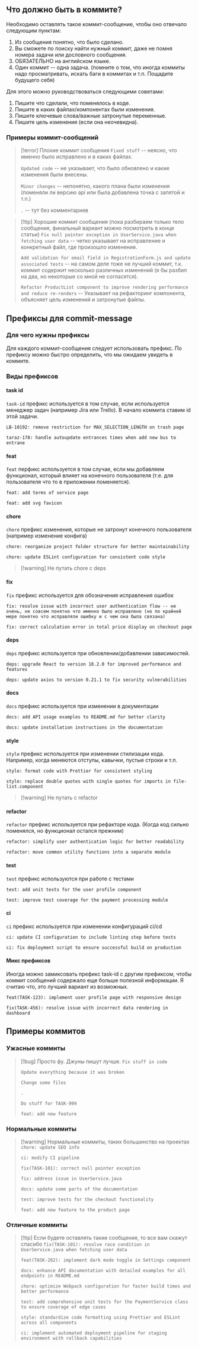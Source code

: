 ## Что должно быть в коммите?
Необходимо оставлять такое коммит-сообщение, чтобы оно отвечало следующим пунктам:
1. Из сообщения понятно, что было сделано.
2. Вы сможете по поиску найти нужный коммит, даже не помня номера задачи или дословного сообщения.
3. ОБЯЗАТЕЛЬНО на английском языке.
4. Один коммит -- одна задача. (помните о том, что иногда коммиты надо просматривать, искать баги в коммитах и т.п. Пощадите будущего себя)

Для этого можно руководствоваться следующими советами:
1. Пишите что сделали, что поменялось в коде.
2. Пишите в каких файлах/компонентах были изменения.
3. Пишите ключевые слова/важные затронутые переменные.
4. Пишите цель изменения (если она неочевидна).
###  Примеры коммит-сообщений
>[!error] Плохие коммит сообщения
> `Fixed stuff` -- неясно, что именно было исправлено и в каких файлах.
> 
> `Updated code` -- не указывает, что было обновлено и какие изменения были внесены.
> 
> `Minor changes` -- непонятно, какого плана были изменения (поменяли ли версию api  или была добавлена точка с запятой и т.п.)
> 
> `.` -- тут без комментариев

>[!tip] Хорошие коммит сообщения (пока разбираем только тело сообщения, финальный вариант можно посмотреть в конце статьи)
> `Fix null pointer exception in UserService.java when fetching user data` -- четко указывает на исправление и конкретный файл, где произошло изменение.
> 
>  `Add validation for email field in RegistrationForm.js and update associated tests` -- на самом деле тоже не лучший коммит, т.к. коммит содержит несколько различных изменений (я бы разбил на два, но некоторые со мной не согласятся).
>  
>  `Refactor ProductList component to improve rendering performance and reduce re-renders` -- Указывает на рефакторинг компонента, объясняет цель изменений и затронутые файлы.
##  Префиксы для commit-message
### Для чего нужны префиксы
Для каждого коммит-сообщения следует использовать префикс. По префиксу можно быстро определить, что мы ожидаем увидеть в коммите. 

### Виды префиксов
#### task id
`task-id` префикс используется в том случае, если используется менеджер задач (например Jira или Trello). В начало коммита ставим id этой задачи. 
```
LB-10192: remove restriction for MAX_SELECTION_LENGTH on trash page

taraz-178: handle autoupdate entrances times when add new bus to entrane
```
#### feat
`feat` перфикс используется в том случае, если мы добавляем функционал, который влияет на конечного пользователя (т.е. для пользователя что то в приложении поменяется).
```
feat: add terms of service page

feat: add svg favicon
```
#### chore
 `chore` префикс изменения, которые не затронут конечного пользователя (например изменение конфига)
```
chore: reorganize project folder structure for better maintainability

chore: update ESLint configuration for consistent code style
```
>[!warning] Не путать chore с deps
#### fix
`fix` префикс используется для обозначения исправления ошибок
```
fix: resolve issue with incorrect user authentication flow -- не очень, не совсем понятно что именно было исправлено (но по крайней мере понятно что исправляли ошибку и с чем она была связана)

fix: correct calculation error in total price display on checkout page
```
#### deps 
`deps` префикс используется при обновлении/добавлении зависимостей. 
```
deps: upgrade React to version 18.2.0 for improved performance and features

deps: update axios to version 0.21.1 to fix security vulnerabilities
```
#### docs
`docs` префикс используется при изменении в документации
```
docs: add API usage examples to README.md for better clarity

docs: update installation instructions in the documentation
```
#### style
`style` префикс используется при изменении стилизации кода. Например, когда меняются отступы, кавычки, пустые строки и т.п.
```
style: format code with Prettier for consistent styling

style: replace double quotes with single quotes for imports in file-list.component
```
>[!warning] Не путать с refactor
#### refactor
`refactor` префикс используется при рефакторе кода. (Когда код сильно поменялся, но функционал остался прежним)
```
refactor: simplify user authentication logic for better readability

refactor: move common utility functions into a separate module
```
#### test
`test` префикс используются при работе с тестами
```
test: add unit tests for the user profile component

test: improve test coverage for the payment processing module
```
#### ci
`ci` префикс используется при изменении конфигураций ci/cd
```
ci: update CI configuration to include linting step before tests

ci: fix deployment script to ensure successful build on production
```

#### Микс префиксов
Иногда можно замиксовать префикс task-id с другим префиксом, чтобы коммит сообщений содержало еще больше полезной информации.
Я считаю что, это лучший вариант из возможных.
```
feat(TASK-123): implement user profile page with responsive design

fix(TASK-456): resolve issue with incorrect data rendering in dashboard
```
## Примеры коммитов
### Ужасные коммиты
>[!bug] Просто фу. Джуны пишут лучше.
> `Fix stuff in code`
> 
> `Update everything because it was broken`
> 
> `Change some files`
> 
> `.`
> 
> `Do stuff for TASK-999`
> 
> `feat: add new feature`

### Нормальные коммиты
>[!warning] Нормальные коммиты, таких большинство на проектах
> `chore: update SEO info`
> 
> `ci: modify CI pipeline`
> 
> `fix(TASK-101): correct null pointer exception`
> 
> `fix: address issue in UserService.java`
> 
> `docs: update some parts of the documentation`
> 
> `test: improve tests for the checkout functionality`
> 
> `feat: add new feature to the product page`
### Отличные коммиты
>[!tip] Если будете оставлять такие сообщения, то все вам скажут спасибо
>`fix(TASK-101): resolve race condition in UserService.java when fetching user data`
>
>`feat(TASK-202): implement dark mode toggle in Settings component`
>
>`docs: enhance API documentation with detailed examples for all endpoints in README.md`
>
>`chore: optimize Webpack configuration for faster build times and better performance`
>
>`test: add comprehensive unit tests for the PaymentService class to ensure coverage of edge cases`
>
>`style: standardize code formatting using Prettier and ESLint across all components`
>
>`ci: implement automated deployment pipeline for staging environment with rollback capabilities`

